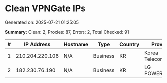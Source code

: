 # Clean VPNGate IPs
Generated on: 2025-07-21 01:25:05

**Summary:** Clean: 2, Proxies: 87, Errors: 2, Total Checked: 91

| # | IP Address | Hostname | Type | Country | Provider |
|---|------------|----------|------|---------|----------|
| 1 | 210.204.220.106 | N/A | Business | KR | Korea Telecom |
| 2 | 182.230.76.190 | N/A | Business | KR | LG POWERCOMM |
